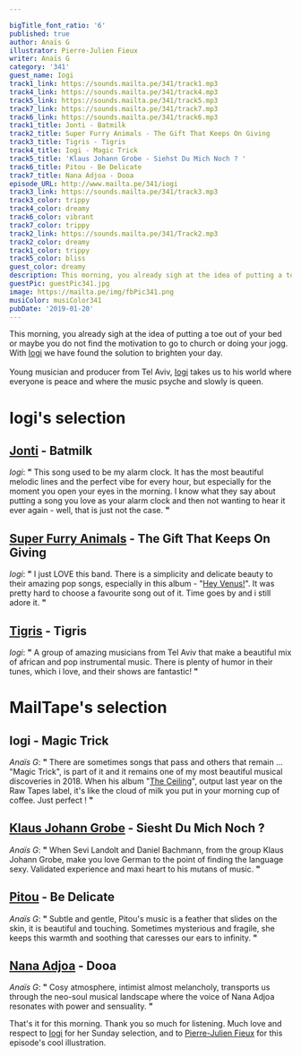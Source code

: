 ```yaml
---

bigTitle_font_ratio: '6'
published: true
author: Anaïs G
illustrator: Pierre-Julien Fieux
writer: Anaïs G
category: '341'
guest_name: Iogi
track1_link: https://sounds.mailta.pe/341/track1.mp3
track4_link: https://sounds.mailta.pe/341/track4.mp3
track5_link: https://sounds.mailta.pe/341/track5.mp3
track7_link: https://sounds.mailta.pe/341/track7.mp3
track6_link: https://sounds.mailta.pe/341/track6.mp3
track1_title: Jonti - Batmilk
track2_title: Super Furry Animals - The Gift That Keeps On Giving
track3_title: Tigris - Tigris
track4_title: Iogi - Magic Trick
track5_title: 'Klaus Johann Grobe - Siehst Du Mich Noch ? '
track6_title: Pitou - Be Delicate
track7_title: Nana Adjoa - Dooa
episode_URL: http://www.mailta.pe/341/iogi
track3_link: https://sounds.mailta.pe/341/track3.mp3
track3_color: trippy
track4_color: dreamy
track6_color: vibrant
track7_color: trippy
track2_link: https://sounds.mailta.pe/341/Track2.mp3
track2_color: dreamy
track1_color: trippy
track5_color: bliss
guest_color: dreamy
description: This morning, you already sigh at the idea of putting a toe out of your bed or maybe you do not find the motivation to go to church or doing your jogg. With Iogi we have found the solution to brighten your day.
guestPic: guestPic341.jpg
image: https://mailta.pe/img/fbPic341.png
musiColor: musiColor341
pubDate: '2019-01-20'
---
```



This morning, you already sigh at the idea of putting a toe out of your bed or maybe you do not find the motivation to go to church or doing your jogg. With [Iogi](https://iogi.bandcamp.com/releases) we have found the solution to brighten your day.
<br><br>
Young musician and producer from Tel Aviv, [Iogi](https://fr-fr.facebook.com/iogiiog/) takes us to his world where everyone is peace and where the music psyche and slowly is queen.


# Iogi's selection

## [Jonti](https://soundcloud.com/jontidanimals) - Batmilk
_Iogi_: **"** This song used to be my alarm clock. It has the most beautiful melodic lines and the perfect vibe for every hour, but especially for the moment you open your eyes in the morning. I know what they say about putting a song you love as your alarm clock and then not wanting to hear it ever again - well, that is just not the case.   **"** 

## [Super Furry Animals](http://www.superfurry.com/) - The Gift That Keeps On Giving
_Iogi_: **"** I just LOVE this band. There is a simplicity and delicate beauty to their amazing pop songs, especially in this album - "[Hey Venus!](https://en.wikipedia.org/wiki/Hey_Venus!)". It was pretty hard to choose a favourite song out of it. Time goes by and i still adore it. **"** 

## [Tigris](https://soundcloud.com/tigrisband) - Tigris
_Iogi_: **"** A group of amazing musicians from Tel Aviv that make a beautiful mix of african and pop instrumental music. There is plenty of humor in their tunes, which i love, and their shows are fantastic! **"** 


# MailTape's selection

## Iogi - Magic Trick
_Anaïs G_: **"** There are sometimes songs that pass and others that remain ... "Magic Trick", is part of it and it remains one of my most beautiful musical discoveries in 2018. When his album "[The Ceiling](https://iogi.bandcamp.com/releases)", output last year on the Raw Tapes label, it's like the cloud of milk you put in your morning cup of coffee. Just perfect ! **"** 

## [Klaus Johann Grobe](https://klausjohanngrobe.bandcamp.com/) - Siesht Du Mich Noch ? 
_Anaïs G_: **"** When Sevi Landolt and Daniel Bachmann, from the group Klaus Johann Grobe, make you love German to the point of finding the language sexy. Validated experience and maxi heart to his mutans of music. **"** 

## [Pitou](http://www.pitoumusic.com/) - Be Delicate
_Anaïs G_: **"** Subtle and gentle, Pitou's music is a feather that slides on the skin, it is beautiful and touching. Sometimes mysterious and fragile, she keeps this warmth and soothing that caresses our ears to infinity. **"** 

## [Nana Adjoa](https://soundcloud.com/nanaadjoamusic) - Dooa
_Anaïs G_: **"** Cosy atmosphere, intimist almost melancholy, transports us through the neo-soul musical landscape where the voice of Nana Adjoa resonates with power and sensuality. **"** 


That's it for this morning. Thank you so much for listening. Much love and respect to [Iogi](https://soundcloud.com/iogi-music/sets/the-ceiling-2) for her Sunday selection, and to [Pierre-Julien Fieux](https://www.pierrejulienfieux.com/) for this episode's cool illustration.
